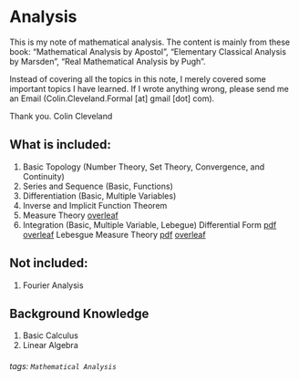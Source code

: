 Analysis
===

This is my note of mathematical analysis. The content is mainly from these book: “Mathematical Analysis by Apostol”, “Elementary Classical Analysis by Marsden”, “Real Mathematical Analysis by Pugh”.

Instead of covering all the topics in this note, I merely covered some important topics I have learned. If I wrote anything wrong, please send me an Email (Colin.Cleveland.Formal [at] gmail [dot] com).

Thank you.
Colin Cleveland

## What is included:

1. Basic Topology (Number Theory, Set Theory, Convergence, and Continuity)
2. Series and Sequence (Basic, Functions)
3. Differentiation (Basic, Multiple Variables)
4. Inverse and Implicit Function Theorem
5. Measure Theory [overleaf](https://www.overleaf.com/read/svvbjwswtgkc)
6. Integration (Basic, Multiple Variable, Lebegue)
   Differential Form [pdf](/Analysis_Note/Analysis_DifferentialForm_Note.pdf) [overleaf](https://www.overleaf.com/read/sgbnqfwyjznp)
   Lebesgue Measure Theory [pdf](/Analysis_Note/Analysis_LebesgueMeasure_Note.pdf) [overleaf](https://www.overleaf.com/read/svvbjwswtgkc)

## Not included:

1. Fourier Analysis

## Background Knowledge

1. Basic Calculus
2. Linear Algebra

###### tags: `Mathematical Analysis`